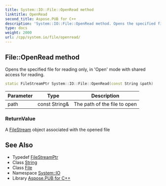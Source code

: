 ```yaml
---
title: System::IO::File::OpenRead method
linktitle: OpenRead
second_title: Aspose.PUB for C++
description: 'System::IO::File::OpenRead method. Opens the specified file for reading only, in ''Open'' mode with shared access for reading in C++.'
type: docs
weight: 2000
url: /cpp/system.io/file/openread/
---
```

## File::OpenRead method


Opens the specified file for reading only, in 'Open' mode with shared access for reading.

```cpp
static FileStreamPtr System::IO::File::OpenRead(const String &path)
```


| Parameter | Type | Description |
| --- | --- | --- |
| path | const String\& | The path of the file to open |

### ReturnValue

A [FileStream](../../filestream/) object associated with the opened file

## See Also

* Typedef [FileStreamPtr](../../../system/filestreamptr/)
* Class [String](../../../system/string/)
* Class [File](../)
* Namespace [System::IO](../../)
* Library [Aspose.PUB for C++](../../../)
